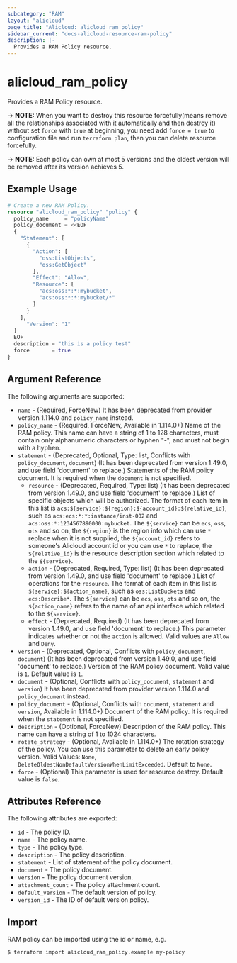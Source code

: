 ```yaml
---
subcategory: "RAM"
layout: "alicloud"
page_title: "Alicloud: alicloud_ram_policy"
sidebar_current: "docs-alicloud-resource-ram-policy"
description: |-
  Provides a RAM Policy resource.
---
```


# alicloud\_ram\_policy

Provides a RAM Policy resource. 

-> **NOTE:** When you want to destroy this resource forcefully(means remove all the relationships associated with it automatically and then destroy it) without set `force`  with `true` at beginning, you need add `force = true` to configuration file and run `terraform plan`, then you can delete resource forcefully.

-> **NOTE:** Each policy can own at most 5 versions and the oldest version will be removed after its version achieves 5.

## Example Usage

```terraform
# Create a new RAM Policy.
resource "alicloud_ram_policy" "policy" {
  policy_name     = "policyName"
  policy_document = <<EOF
  {
    "Statement": [
      {
        "Action": [
          "oss:ListObjects",
          "oss:GetObject"
        ],
        "Effect": "Allow",
        "Resource": [
          "acs:oss:*:*:mybucket",
          "acs:oss:*:*:mybucket/*"
        ]
      }
    ],
      "Version": "1"
  }
  EOF
  description = "this is a policy test"
  force       = true
}
```
## Argument Reference

The following arguments are supported:
* `name` - (Required, ForceNew) It has been deprecated from provider version 1.114.0 and `policy_name` instead.
* `policy_name` - (Required, ForceNew, Available in 1.114.0+) Name of the RAM policy. This name can have a string of 1 to 128 characters, must contain only alphanumeric characters or hyphen "-", and must not begin with a hyphen.
* `statement` - (Deprecated, Optional, Type: list, Conflicts with `policy_document`, `document`) (It has been deprecated from version 1.49.0, and use field 'document' to replace.) Statements of the RAM policy document. It is required when the `document` is not specified.
     * `resource` - (Deprecated, Required, Type: list) (It has been deprecated from version 1.49.0, and use field 'document' to replace.) List of specific objects which will be authorized. The format of each item in this list is `acs:${service}:${region}:${account_id}:${relative_id}`, such as `acs:ecs:*:*:instance/inst-002` and `acs:oss:*:1234567890000:mybucket`. The `${service}` can be `ecs`, `oss`, `ots` and so on, the `${region}` is the region info which can use `*` replace when it is not supplied, the `${account_id}` refers to someone's Alicloud account id or you can use `*` to replace, the `${relative_id}` is the resource description section which related to the `${service}`.
     * `action` - (Deprecated, Required, Type: list) (It has been deprecated from version 1.49.0, and use field 'document' to replace.) List of operations for the `resource`. The format of each item in this list is `${service}:${action_name}`, such as `oss:ListBuckets` and `ecs:Describe*`. The `${service}` can be `ecs`, `oss`, `ots` and so on, the `${action_name}` refers to the name of an api interface which related to the `${service}`.
     * `effect` - (Deprecated, Required) (It has been deprecated from version 1.49.0, and use field 'document' to replace.) This parameter indicates whether or not the `action` is allowed. Valid values are `Allow` and `Deny`.
* `version` - (Deprecated, Optional, Conflicts with `policy_document`, `document`) (It has been deprecated from version 1.49.0, and use field 'document' to replace.) Version of the RAM policy document. Valid value is `1`. Default value is `1`.
* `document` - (Optional, Conflicts with `policy_document`, `statement` and `version`) It has been deprecated from provider version 1.114.0 and `policy_document` instead.
* `policy_document` - (Optional, Conflicts with `document`, `statement` and `version`, Available in 1.114.0+) Document of the RAM policy. It is required when the `statement` is not specified.
* `description` - (Optional, ForceNew) Description of the RAM policy. This name can have a string of 1 to 1024 characters.
* `rotate_strategy` - (Optional, Available in 1.114.0+) The rotation strategy of the policy. You can use this parameter to delete an early policy version. Valid Values: `None`, `DeleteOldestNonDefaultVersionWhenLimitExceeded`. Default to `None`.
* `force` - (Optional) This parameter is used for resource destroy. Default value is `false`.

## Attributes Reference

The following attributes are exported:

* `id` - The policy ID.
* `name` - The policy name.
* `type` - The policy type.
* `description` - The policy description.
* `statement` - List of statement of the policy document.
* `document` - The policy document.
* `version` - The policy document version.
* `attachment_count` - The policy attachment count.
* `default_version` - The default version of policy.
* `version_id` - The ID of default version policy.

## Import

RAM policy can be imported using the id or name, e.g.

```
$ terraform import alicloud_ram_policy.example my-policy
```
